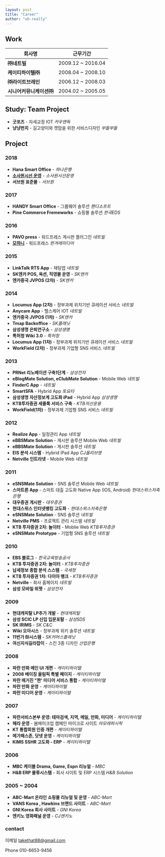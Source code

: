 ```yaml
---
layout: post
title: "Career"
author: "oh-really"
---
```




## Work

| 회사명                 | 근무기간 |
| ------------------------ | ----------------- |
| **㈜네트빌**             | 2009.12 ~ 2016.04 |
| **케이티하이텔㈜**       | 2008.04 ~ 2008.10 |
| **㈜라이트브레인**       | 2006.12 ~ 2008.03 |
| **시니어커뮤니케이션㈜** | 2004.02 ~ 2005.05 |



## Study: Team Project

- **굿포즈** - 자세교정 IOT *카우앤독*
- **냥냥펀치** - 길고양이와 캣맘을 위한 서비스디자인 *부들부들*



## Project

###  2018 

- **Hana Smart Office** - *하나은행* 
- [**소사원시선 운영**](http://teamdust.cafe24.com/sosa/front/) - *소사원시선운영* 
- **서브원 표준몰** - *서브원*

### 2017

- **HANDY Smart Office** - 그룹웨어 솔루션 *핸디소프트*
- **Pine Commerce Fremeworks** - 쇼핑몰 솔루션 *한국EDS*

### 2016

- **PAVO press** - 워드프레스 게시판 플러그인 *네트빌*
- **[모하니](http://hankyorehmedia.co.kr/)** - 워드프레스 *한겨레미디어*

### 2015

- **LinkTalk RTS App** - 채팅앱 *네트빌* 
- **SK엔카 POS, 옥션, 직영몰 운영** -  *SK엔카*
- **엔카중국 JVPOS (2차)** - *SK엔카*

### 2014

- **Locumus App (2차)** - 정부과제 위치기반 큐레이션 서비스 *네트빌*
- **Anycare App** - 헬스케어 IOT *네트빌*
- **엔카중국 JVPOS (1차)** - *SK엔카*
- **Tmap Backoffice** - *SK플래닛*
- **삼성생명 은퇴연구소** - *삼성생명*
- **특허청 Wiki 3.0** - *특허청*
- **Locumus App (1차)** - 정부과제 위치기반 큐레이션 서비스 *네트빌*
- **WorkField (2차)** - 정부과제 기업형 SNS 서비스 *네트빌*

### 2013

- **PRNet 리노베이션 구축1단계** - *삼성전자*
- **eBlogMate Solution, eClubMate Solution** - Mobile Web *네트빌*
- **FinderC App** - *네트빌*
- **SmartSFA** - Hybrid App *토요타*
- **삼성생명 자산정보계 고도화 iPad** - Hybrid App *삼성생명*
- **KTB투자증권 세줄톡 서비스 구축** - *KTB자산운용*
- **WorkField(1차)** - 정부과제 기업형 SNS 서비스 *네트빌*

### 2012

- **Realize App** - 일정관리 App *네트빌*
- **eBBSMate Solution** - 게시판 솔루션 Mobile Web *네트빌*
- **eBBSMate Solution** - 게시판 솔루션 *네트빌*
- **EIS 분석 시스템** - Hybrid iPad App  *CJ올리브영*
- **Netville 인트라넷** - Mobile Web *네트빌*

### 2011

- **eSNSMate Solution** - SNS 솔루션 Mobile Web *네트빌*
- **스마트론 App** - 스마트 대출 고도화 Native App (IOS, Android) *현대스위스저축은행* 
- **대우증권 게시판** - *대우증권*
- **현대스위스 인터넷뱅킹 고도화** - *현대스위스저축은행*
- **eSNSMate Solution** - SNS 솔루션 *네트빌*
- **Netville PMS** - 프로젝트 관리 시스템 *네트빌*
- **KTB 투자증권 2차: 놀이터** - Moblie Web *KTB투자증권*
- **eSNSMate Prototype** - 기업형 SNS 솔루션  *네트빌*

### 2010

- **EBS 블로그** -  *한국교육방송공사*
- **KTB 투자증권 2차: 놀이터** -  *KTB투자증권*
- **납세정보 종합 분석 스스템** - *국세청*
- **KTB 투자증권 1차: 다이아 뱅크** -  *KTB투자증권*
- **Netville** -  회사 홈페이지 *네트빌*
- **삼성 모바일 위젯** - *삼성전자*

### 2009

- **현대캐피탈 LP추가 개발** - *현대캐피탈*
- **삼성 SCIC LP 신입 입문포탈** - *삼성SDS*
- **SK IRIMS** - *SK C&C*
- **Wiki 오아시스** - 정부과제 위키 솔루션 *네트빌*
- **11번가 BI시스템** - *SK커머스플래닛*
- **여신지식길라잡이** - 스킨 3종 디자인 *산업은행*

### 2008

- **파란 만화 메인 UI 개편** - *케이티하이텔*
- **2008 베이징 올림픽 특별 페이지** - *케이티하이텔*
- **파란 매거진 "짠' 미디어 서비스 통합**  - *케이티하이텔*
- **파란 만화 운영** - *케이티하이텔*
- **파란 미디어 운영**  - *케이티하이텔*

### 2007

- **파란서비스본부 운영: 테마검색, 지역, 메일, 만화, 미디어** - *케이티하이텔*
- **헤라 운영** - 봄메이크업 캠페인 마이크로 사이트  *아모레퍼시픽*
- **KT 통합회원 인증 개편** - *케이티하이텔*
- **메가패스존, 닷넷 운영** - *케이티하이텔*
- **KIMS SSHR 고도화 - ERP** - *케이티하이텔*

### 2006

- **MBC 케이블 Drama, Game, Espn 리뉴얼** - *MBC*
- **H&B ERP 물류시스템** - 회사 사이트 및 ERP 시스템  *H&B Solution*

### 2005 ~ 2004

- **ABC-Mart 온라인 쇼핑몰 리뉴얼 및 운영** - *ABC-Mart*
- **VANS Korea , Hawkins  브랜드 사이트** - *ABC-Mart*
- **GNI Korea 회사 사이트** - *GNI Korea*
- **엔키노 영화패널 운영** -  *CJ엔키노*



### **contact**

이메일 takethat88@gmail.com 

Phone 010-6653-9456

